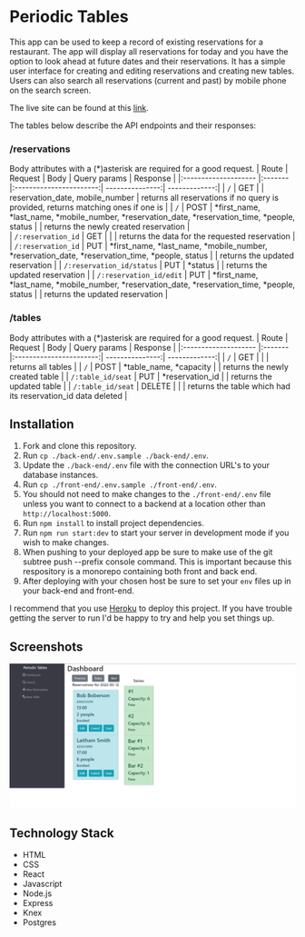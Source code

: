 # Periodic Tables

This app can be used to keep a record of existing reservations for a restaurant. The app will display all reservations for today and you have the option to look ahead at future dates and their reservations. It has a simple user interface for creating and editing reservations and creating new tables. Users can also search all reservations (current and past) by mobile phone on the search screen. 

The live site can be found at this [link](https://blooming-mountain-client.herokuapp.com/dashboard).

The tables below describe the API endpoints and their responses:

### /reservations
Body attributes with a (\*)asterisk are required for a good request.
|        Route         | Request |     Body                |  Query params   |  Response     |
|:-------------------- |:------- |:-----------------------:| ---------------:| -------------:| 
| `/`                  | GET     |    | reservation_date, mobile_number | returns all reservations if no query is provided, returns matching ones if one is |
| `/`    |  POST  |  \*first_name, \*last_name, \*mobile_number, \*reservation_date, \*reservation_time, \*people, status |  | returns the newly created reservation |   
| `/:reservation_id`   | GET     |                         |                 | returns the data for the requested reservation     |
| `/:reservation_id`   | PUT     | \*first_name, \*last_name, \*mobile_number, \*reservation_date, \*reservation_time, \*people, status | | returns the updated reservation |
| `/:reservation_id/status` | PUT | \*status | | returns the updated reservation |
| `/:reservation_id/edit` | PUT | \*first_name, \*last_name, \*mobile_number, \*reservation_date, \*reservation_time, \*people, status | | returns the updated reservation | 

### /tables
Body attributes with a (\*)asterisk are required for a good request.
|        Route         | Request |     Body                |  Query params   |  Response     |
|:-------------------- |:------- |:-----------------------:| ---------------:| -------------:|
| `/`                  | GET     |                         |                 | returns all tables |
| `/`                  | POST    | \*table_name, \*capacity |                | returns the newly created table |
| `/:table_id/seat`    | PUT     | \*reservation_id        |                 | returns the updated table |
| `/:table_id/seat`    | DELETE  |                         |                 | returns the table which had its reservation_id data deleted |

## Installation

1. Fork and clone this repository.
1. Run `cp ./back-end/.env.sample ./back-end/.env`.
1. Update the `./back-end/.env` file with the connection URL's to your database instances.
1. Run `cp ./front-end/.env.sample ./front-end/.env`.
1. You should not need to make changes to the `./front-end/.env` file unless you want to connect to a backend at a location other than `http://localhost:5000`.
1. Run `npm install` to install project dependencies.
1. Run `npm run start:dev` to start your server in development mode if you wish to make changes.
1. When pushing to your deployed app be sure to make use of the git subtree push --prefix <file> console command. This is important because this respository is a monorepo containing both front and back end.
1. After deploying with your chosen host be sure to set your `env` files up in your back-end and front-end.  

  
I recommend that you use [Heroku](https://devcenter.heroku.com/articles/deploying-nodejs) to deploy this project.
If you have trouble getting the server to run I'd be happy to try and help you set things up.

## Screenshots
  
  ![Dashboard screenshot](screenshots/Dashboard%20Screen.png)


## Technology Stack
  
* HTML
* CSS
* React
* Javascript
* Node.js
* Express
* Knex  
* Postgres  
